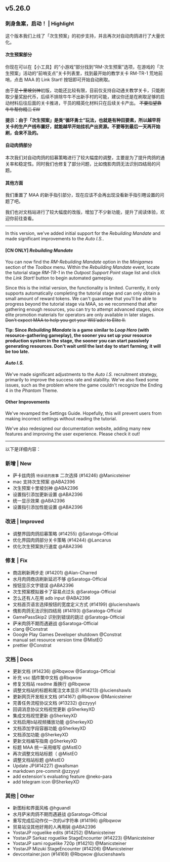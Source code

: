 ## v5.26.0

### 刺身鱼案，启动！ | Highlight

这个版本我们上线了「次生预案」的初步支持，并且再次对自动肉鸽进行了大量优化。

#### 次生预案部分

你现在可以在【小工具】的“小游戏”部分找到“RM-次生预案”选项，在游戏的「次生预案」活动的“前哨支点”关卡列表里，找到最开始的教学关卡 RM-TR-1 荒地前哨，点击 MAA 的 Link Start! 按钮即可开始自动刷取。

由于是~~十里坡剑神~~初版，功能还比较有限，目前仅支持自动通关教学关卡，只能刷取少量奖励代币，后续不排除牛牛不出新手村的可能，建议你还是在刷取足够的启动材料后往后面的关卡推进，干员的精英化材料只在后续关卡产出。 ~~不要指望靠牛牛帮你精二 EW~~

**提示：由于「次生预案」是类“循环勇士”玩法，也就是有种田要素，所以越早将关卡的生产产线布置好，就能越早开始挂机产出资源。不要等到最后一天再开始刷，会来不及的。**

#### 自动肉鸽部分

本次我们对自动肉鸽的招募策略进行了较大幅度的调整，主要是为了提升肉鸽的通关率和稳定性。同时我们也修复了部分问题，比如傀影肉鸽无法识别四结局的问题。

#### 其他方面

我们重置了 MAA 的新手指引部分，现在应该不会再出现没看新手指引瞎设置的问题了吧。

我们也对文档站进行了较大幅度的改版，增加了不少新功能，提升了阅读体验，欢迎你前往查看。

----

In this version, we've added initial support for the *Rebuilding Mandate* and made significant improvements to the *Auto I.S.*.

#### [CN ONLY] *Rebuilding Mandate*

You can now find the *RM-Rebuilding Mandate* option in the *Minigames* section of the *Toolbox* menu. Within the *Rebuilding Mandate* event, locate the tutorial stage *RM-TR-1* in the *Outpost Support Point* stage list and click the *Link Start!* button to begin automated gameplay.

Since this is the initial version, the functionality is limited. Currently, it only supports automatically completing the tutorial stage and can only obtain a small amount of reward tokens. We can't guarantee that you'll be able to progress beyond the tutorial stage via MAA, so we recommend that after gathering enough resources, you can try to attempt advanced stages, since elite promotion materials for operators are only available in later stages. ~~Don't expect MAA to help you get your Wiš'adel to Elite II.~~

**Tip: Since *Rebuilding Mandate* is a game similar to *Loop Hero* (with resource-gathering gameplay), the sooner you set up your resource production system in the stage, the sooner you can start passively generating resources. Don't wait until the last day to start farming; it will be too late.**

#### *Auto I.S.*

We've made significant adjustments to the *Auto I.S.* recruitment strategy, primarily to improve the success rate and stability. We've also fixed some issues, such as the problem where the game couldn't recognize the Ending 4 in the *Phantom* Theme.

#### Other Improvements

We've revamped the Settings Guide. Hopefully, this will prevent users from making incorrect settings without reading the tutorial.

We've also redesigned our documentation website, adding many new features and improving the user experience. Please check it out!

----

以下是详细内容：

### 新增 | New

* 萨卡兹肉鸽 `待诉说的故事` 二次选择 (#14246) @Manicsteiner
* mac 支持次生预案 @ABA2396
* 次生预案十里坡剑神 @ABA2396
* 设置指引添加更新设置 @ABA2396
* 统一显示效果 @ABA2396
* 设置指引添加性能设置 @ABA2396

### 改进 | Improved

* 调整界园肉鸽招募策略 (#14255) @Saratoga-Official
* 优化界园肉鸽部分关卡策略 (#14244) @Lancarus
* 优化次生预案执行速度 @ABA2396

### 修复 | Fix

* 商店刷新两步走 (#14201) @Alan-Charred
* 水月肉鸽商店刷新延迟不够 @Saratoga-Official
* 按钮显示文字错误 @ABA2396
* 次生预案模拟器卡了容易点过头 @Saratoga-Official
* 怎么还有人在用 adb input @ABA2396
* 文档首页语言选择按钮的宽度定义方式 (#14199) @lucienshawls
* 傀影肉鸽无法识别四结局 (#14193) @Saratoga-Official
* GamePassSkip2 识别到错误的跳过 @Saratoga-Official
* 萨米肉鸽不期而遇避战 @Saratoga-Official
* clang @Constrat
* Google Play Games Developer shutdown @Constrat
* manual set resource version time @MistEO
* prettier @Constrat

### 文档 | Docs

* 更新文档 (#14236) @Rbqwow @Saratoga-Official
* 补充 vsc 插件繁中文档 @Rbqwow
* 修复文档站 readme 盾换行 @Rbqwow
* 调整文档站的标题和尾注文本显示 (#14213) @lucienshawls
* 更新网页开发相关文档 (#14167) @Rbqwow @Manicsteiner
* 完善任务流程协议文档 (#13232) @zzyyyl
* 回调消息协议文档视觉更新 @SherkeyXD
* 集成文档视觉更新 @SherkeyXD
* 文档启用b站视频播放功能 @SherkeyXD
* 文档添加字段容器功能 @SherkeyXD
* 文档添加功能 @SherkeyXD
* 更新文档编写指南 @SherkeyXD
* 标题 MAA 统一采用缩写 @MistEO
* 再次调整文档站标题（ @MistEO
* 调整文档站标题 @MistEO
* Update JP(#14227) @wallsman
* markdown pre-commit @zzyyyl
* add extension's evaluating feature @neko-para
* add telegram icon @SherkeyXD

### 其他 | Other

* 新图标和界面风格 @hguandl
* 水月萨米肉鸽不期而遇避战 @Saratoga-Official
* 重写完成后动作仅一次的ui字符串 (#14196) @Rbqwow
* 贸易站没其他好用的人再用锏 @ABA2396
* YostarJP roguelike edits (#14252) @Manicsteiner
* YostarJP Sarkaz roguelike StageEncounter (#14223) @Manicsteiner
* YostarJP sami roguelike 720p (#14210) @Manicsteiner
* YostarJP Mizuki StageEncounter (#14206) @Manicsteiner
* devcontainer.json (#14169) @Rbqwow @lucienshawls
